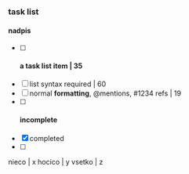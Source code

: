 ### task list

#### nadpis
- [ ] #### a task list item                         | 35
- [ ] list syntax required                          | 60
- [ ] normal **formatting**, @mentions, #1234 refs  | 19
- [ ] #### incomplete
- [x] completed
- [ ] 

nieco     | x
hocico    | y
vsetko    | z
